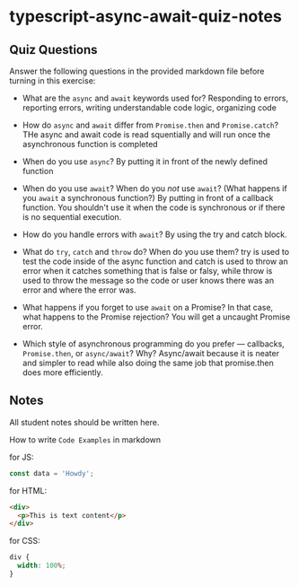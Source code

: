 # typescript-async-await-quiz-notes

## Quiz Questions

Answer the following questions in the provided markdown file before turning in this exercise:

- What are the `async` and `await` keywords used for? Responding to errors, reporting errors, writing understandable code logic, organizing code

- How do `async` and `await` differ from `Promise.then` and `Promise.catch`? THe async and await code is read squentially and will run once the asynchronous function is completed

- When do you use `async`? By putting it in front of the newly defined function

- When do you use `await`? When do you _not_ use `await`? (What happens if you `await` a synchronous function?) By putting in front of a callback function. You shouldn't use it when the code is synchronous or if there is no sequential execution.

- How do you handle errors with `await`? By using the try and catch block.

- What do `try`, `catch` and `throw` do? When do you use them? try is used to test the code inside of the async function and catch is used to throw an error when it catches something that is false or falsy, while throw is used to throw the message so the code or user knows there was an error and where the error was.

- What happens if you forget to use `await` on a Promise? In that case, what happens to the Promise rejection? You will get a uncaught Promise error.

- Which style of asynchronous programming do you prefer — callbacks, `Promise.then`, or `async/await`? Why? Async/await because it is neater and simpler to read while also doing the same job that promise.then does more efficiently.

## Notes

All student notes should be written here.

How to write `Code Examples` in markdown

for JS:

```javascript
const data = 'Howdy';
```

for HTML:

```html
<div>
  <p>This is text content</p>
</div>
```

for CSS:

```css
div {
  width: 100%;
}
```
